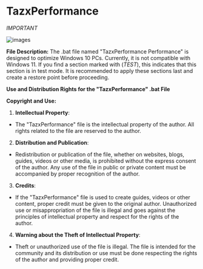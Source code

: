 # TazxPerformance
*IMPORTANT*

![images](https://github.com/user-attachments/assets/f30f394d-424c-425e-a22c-39ca6cb27b5d)

**File Description:**
The .bat file named "TazxPerformance Performance" is designed to optimize Windows 10 PCs. Currently, it is not compatible with Windows 11. If you find a section marked with (*TEST*), this indicates that this section is in test mode. It is recommended to apply these sections last and create a restore point before proceeding.

**Use and Distribution Rights for the "TazxPerformance" .bat File**

**Copyright and Use:**

1. **Intellectual Property**:
* The "TazxPerformance" file is the intellectual property of the author. All rights related to the file are reserved to the author.

2. **Distribution and Publication**:
* Redistribution or publication of the file, whether on websites, blogs, guides, videos or other media, is prohibited without the express consent of the author. Any use of the file in public or private content must be accompanied by proper recognition of the author.

3. **Credits**:
* If the "TazxPerformance" file is used to create guides, videos or other content, proper credit must be given to the original author. Unauthorized use or misappropriation of the file is illegal and goes against the principles of intellectual property and respect for the rights of the author.

4. **Warning about the Theft of Intellectual Property**:
* Theft or unauthorized use of the file is illegal. The file is intended for the community and its distribution or use must be done respecting the rights of the author and providing proper credit.
